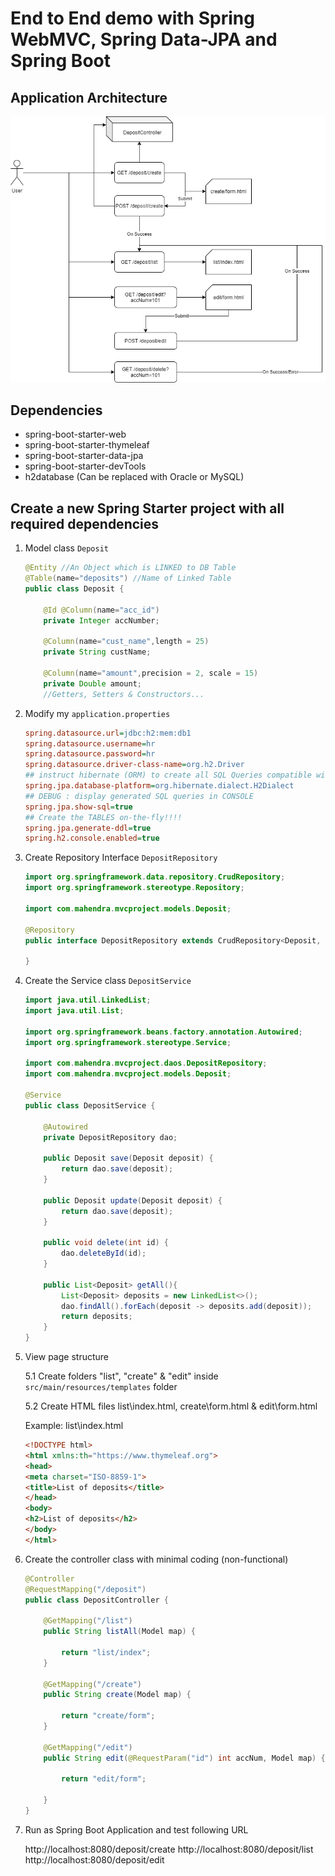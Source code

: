 # End to End demo with Spring WebMVC, Spring Data-JPA and Spring Boot

## Application Architecture 

 ![App-Architecture](./visuals/sp-boot-mvc-app.png)

## Dependencies

* spring-boot-starter-web
* spring-boot-starter-thymeleaf
* spring-boot-starter-data-jpa
* spring-boot-starter-devTools
* h2database (Can be replaced with Oracle or MySQL)

## Create a new Spring Starter project with all required dependencies

1. Model class `Deposit`

    ```java
    @Entity //An Object which is LINKED to DB Table
    @Table(name="deposits") //Name of Linked Table
    public class Deposit {
        
        @Id @Column(name="acc_id")
        private Integer accNumber;
        
        @Column(name="cust_name",length = 25)
        private String custName;
        
        @Column(name="amount",precision = 2, scale = 15)
        private Double amount;
        //Getters, Setters & Constructors...
    ```

2.  Modify my `application.properties`

    ```ini
    spring.datasource.url=jdbc:h2:mem:db1
    spring.datasource.username=hr
    spring.datasource.password=hr
    spring.datasource.driver-class-name=org.h2.Driver
    ## instruct hibernate (ORM) to create all SQL Queries compatible with H2 Database
    spring.jpa.database-platform=org.hibernate.dialect.H2Dialect
    ## DEBUG : display generated SQL queries in CONSOLE
    spring.jpa.show-sql=true
    ## Create the TABLES on-the-fly!!!!
    spring.jpa.generate-ddl=true
    spring.h2.console.enabled=true
    ```

3.  Create Repository Interface `DepositRepository`

    ```java
    import org.springframework.data.repository.CrudRepository;
    import org.springframework.stereotype.Repository;

    import com.mahendra.mvcproject.models.Deposit;

    @Repository
    public interface DepositRepository extends CrudRepository<Deposit, Integer>{

    }
    ```

4.  Create the Service class `DepositService`

    ```java
    import java.util.LinkedList;
    import java.util.List;

    import org.springframework.beans.factory.annotation.Autowired;
    import org.springframework.stereotype.Service;

    import com.mahendra.mvcproject.daos.DepositRepository;
    import com.mahendra.mvcproject.models.Deposit;

    @Service
    public class DepositService {

        @Autowired
        private DepositRepository dao;
        
        public Deposit save(Deposit deposit) {
            return dao.save(deposit);
        }
        
        public Deposit update(Deposit deposit) {
            return dao.save(deposit);
        }
        
        public void delete(int id) {
            dao.deleteById(id);
        }
        
        public List<Deposit> getAll(){
            List<Deposit> deposits = new LinkedList<>();
            dao.findAll().forEach(deposit -> deposits.add(deposit));
            return deposits;
        }
    }

    ```

5.  View page structure

    5.1 Create folders "list", "create" & "edit" inside `src/main/resources/templates` folder

    5.2 Create HTML files list\index.html, create\form.html & edit\form.html

    Example: list\index.html

    ```html
    <!DOCTYPE html>
    <html xmlns:th="https://www.thymeleaf.org">
    <head>
    <meta charset="ISO-8859-1">
    <title>List of deposits</title>
    </head>
    <body>
    <h2>List of deposits</h2>
    </body>
    </html>
    ```

6.  Create the controller class with minimal coding (non-functional)

    ```java
    @Controller
    @RequestMapping("/deposit")
    public class DepositController {

        @GetMapping("/list")
        public String listAll(Model map) {
            
            return "list/index";
        }
        
        @GetMapping("/create")
        public String create(Model map) {
            
            return "create/form";
        }
        
        @GetMapping("/edit")
        public String edit(@RequestParam("id") int accNum, Model map) {
            
            return "edit/form";
            
        }
    }

    ```

7.  Run as Spring Boot Application and test following URL

    http://localhost:8080/deposit/create
    http://localhost:8080/deposit/list
    http://localhost:8080/deposit/edit

    
